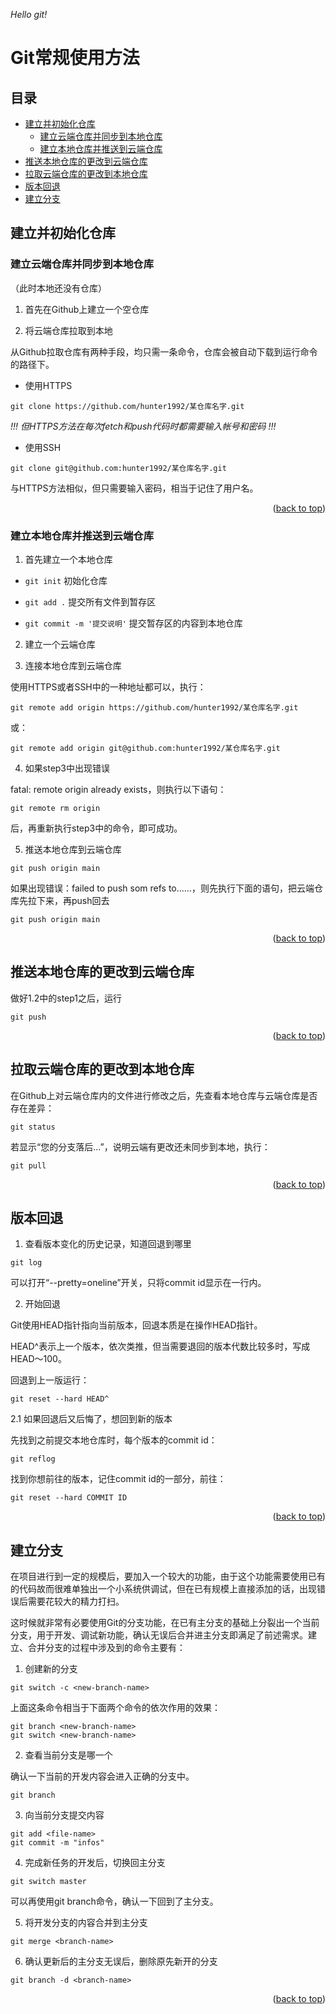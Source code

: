 *Hello git!*

<a id="readme-top"></a>

# Git常规使用方法

## 目录

- [建立并初始化仓库](#建立并初始化仓库)
  - [建立云端仓库并同步到本地仓库](#建立云端仓库并同步到本地仓库)
  - [建立本地仓库并推送到云端仓库](#建立本地仓库并推送到云端仓库)
- [推送本地仓库的更改到云端仓库](#推送本地仓库的更改到云端仓库)
- [拉取云端仓库的更改到本地仓库](#拉取云端仓库的更改到本地仓库)
- [版本回退](#版本回退)
- [建立分支](#建立分支)

## 建立并初始化仓库

### 建立云端仓库并同步到本地仓库

（此时本地还没有仓库）

1. 首先在Github上建立一个空仓库   

2. 将云端仓库拉取到本地

从Github拉取仓库有两种手段，均只需一条命令，仓库会被自动下载到运行命令的路径下。

+ 使用HTTPS

```
git clone https://github.com/hunter1992/某仓库名字.git
```
   
*!!! 但HTTPS方法在每次fetch和push代码时都需要输入帐号和密码 !!!*
+ 使用SSH   
```
git clone git@github.com:hunter1992/某仓库名字.git
```
与HTTPS方法相似，但只需要输入密码，相当于记住了用户名。

<p align="right">
(<a href="#readme-top">back to top</a>)</p>

### 建立本地仓库并推送到云端仓库

1. 首先建立一个本地仓库   

+ ```git init``` 初始化仓库

+ ```git add .``` 提交所有文件到暂存区

+ ```git commit -m '提交说明'``` 提交暂存区的内容到本地仓库

2. 建立一个云端仓库

3. 连接本地仓库到云端仓库

使用HTTPS或者SSH中的一种地址都可以，执行：

```
git remote add origin https://github.com/hunter1992/某仓库名字.git
```

或：

```
git remote add origin git@github.com:hunter1992/某仓库名字.git
```

4. 如果step3中出现错误

fatal: remote origin already exists，则执行以下语句：

```
git remote rm origin
```

后，再重新执行step3中的命令，即可成功。

5. 推送本地仓库到云端仓库

```
git push origin main
```

如果出现错误：failed to push som refs to……，则先执行下面的语句，把云端仓库先拉下来，再push回去

```
git push origin main
```

<p align="right">
(<a href="#readme-top">back to top</a>)</p>

## 推送本地仓库的更改到云端仓库

做好1.2中的step1之后，运行

```
git push
```

<p align="right">
(<a href="#readme-top">back to top</a>)</p>

## 拉取云端仓库的更改到本地仓库

在Github上对云端仓库内的文件进行修改之后，先查看本地仓库与云端仓库是否存在差异：

```
git status
```

若显示“您的分支落后...”，说明云端有更改还未同步到本地，执行：

```
git pull
```

<p align="right">
(<a href="#readme-top">back to top</a>)</p>

## 版本回退

1. 查看版本变化的历史记录，知道回退到哪里

```
git log
```

可以打开“--pretty=oneline”开关，只将commit id显示在一行内。

2. 开始回退

Git使用HEAD指针指向当前版本，回退本质是在操作HEAD指针。

HEAD^表示上一个版本，依次类推，但当需要退回的版本代数比较多时，写成HEAD～100。

回退到上一版运行：

```
git reset --hard HEAD^
```

2.1 如果回退后又后悔了，想回到新的版本

先找到之前提交本地仓库时，每个版本的commit id：

```
git reflog
```

找到你想前往的版本，记住commit id的一部分，前往：

```
git reset --hard COMMIT ID
```

<p align="right">
(<a href="#readme-top">back to top</a>)</p>

## 建立分支

在项目进行到一定的规模后，要加入一个较大的功能，由于这个功能需要使用已有的代码故而很难单独出一个小系统供调试，但在已有规模上直接添加的话，出现错误后需要花较大的精力打扫。

这时候就非常有必要使用Git的分支功能，在已有主分支的基础上分裂出一个当前分支，用于开发、调试新功能，确认无误后合并进主分支即满足了前述需求。建立、合并分支的过程中涉及到的命令主要有：

1. 创建新的分支

```
git switch -c <new-branch-name>
```

上面这条命令相当于下面两个命令的依次作用的效果：

```
git branch <new-branch-name>
git switch <new-branch-name>
```

2. 查看当前分支是哪一个

确认一下当前的开发内容会进入正确的分支中。

```
git branch
```

3. 向当前分支提交内容

```
git add <file-name>
git commit -m "infos"
```

4. 完成新任务的开发后，切换回主分支

```
git switch master
```

可以再使用git branch命令，确认一下回到了主分支。

5. 将开发分支的内容合并到主分支

```
git merge <branch-name>
```

6. 确认更新后的主分支无误后，删除原先新开的分支

```
git branch -d <branch-name>
```

<p align="right">
(<a href="#readme-top">back to top</a>)</p>

